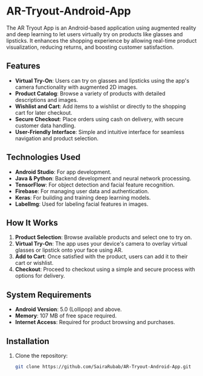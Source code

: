 # AR-Tryout-Android-App
The AR Tryout App is an Android-based application using augmented reality and deep learning to let users virtually try on products like glasses and lipsticks. It enhances the shopping experience by allowing real-time product visualization, reducing returns, and boosting customer satisfaction.

## Features

- **Virtual Try-On**: Users can try on glasses and lipsticks using the app's camera functionality with augmented 2D images.
- **Product Catalog**: Browse a variety of products with detailed descriptions and images.
- **Wishlist and Cart**: Add items to a wishlist or directly to the shopping cart for later checkout.
- **Secure Checkout**: Place orders using cash on delivery, with secure customer data handling.
- **User-Friendly Interface**: Simple and intuitive interface for seamless navigation and product selection.
  
## Technologies Used

- **Android Studio**: For app development.
- **Java & Python**: Backend development and neural network processing.
- **TensorFlow**: For object detection and facial feature recognition.
- **Firebase**: For managing user data and authentication.
- **Keras**: For building and training deep learning models.
- **LabelImg**: Used for labeling facial features in images.

## How It Works

1. **Product Selection**: Browse available products and select one to try on.
2. **Virtual Try-On**: The app uses your device's camera to overlay virtual glasses or lipstick onto your face using AR.
3. **Add to Cart**: Once satisfied with the product, users can add it to their cart or wishlist.
4. **Checkout**: Proceed to checkout using a simple and secure process with options for delivery.

## System Requirements

- **Android Version**: 5.0 (Lollipop) and above.
- **Memory**: 107 MB of free space required.
- **Internet Access**: Required for product browsing and purchases.

## Installation

1. Clone the repository:
   ```bash
   git clone https://github.com/SairaRubab/AR-Tryout-Android-App.git
